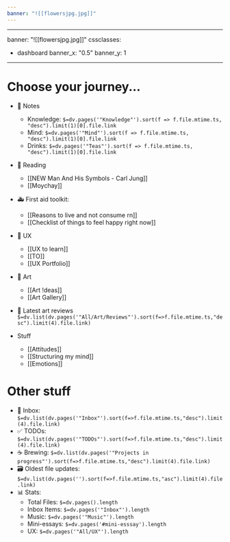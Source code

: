 ```yaml
---
banner: "![[flowersjpg.jpg]]"
---
```

---
banner: "![[flowersjpg.jpg]]"
cssclasses:
  - dashboard
banner_x: "0.5"
banner_y: 1
---
# Choose your journey...

- 📝 Notes
	- Knowledge: `$=dv.pages('"Knowledge"').sort(f => f.file.mtime.ts, "desc").limit(1)[0].file.link`
	- Mind: `$=dv.pages('"Mind"').sort(f => f.file.mtime.ts, "desc").limit(1)[0].file.link`
	- Drinks: `$=dv.pages('"Teas"').sort(f => f.file.mtime.ts, "desc").limit(1)[0].file.link`
- 📖 Reading
	- [[NEW Man And His Symbols - Carl Jung]]
	- [[Moychay]]
- 🚑 First aid toolkit:
	- [[Reasons to live and not consume rn]]
	- [[Checklist of things to feel happy right now]]
	
- 📲 UX
	- [[UX to learn]]
	- [[TO]]
	- [[UX Portfolio]]
- 🎨 Art
	- [[Art !deas]]
	- [[Art Gallery]]
- 🧾 Latest art reviews
`$=dv.list(dv.pages('"All/Art/Reviews"').sort(f=>f.file.mtime.ts,"desc").limit(4).file.link)`
- Stuff
	- [[Attitudes]]
	- [[Structuring my mind]]
	- [[Emotions]]

# Other stuff

- 📮 Inbox: 
`$=dv.list(dv.pages('"Inbox"').sort(f=>f.file.mtime.ts,"desc").limit(4).file.link)`
- ✅ TODOs: 
`$=dv.list(dv.pages('"TODOs"').sort(f=>f.file.mtime.ts,"desc").limit(4).file.link)`
- ☕ Brewing:
`$=dv.list(dv.pages('"Projects in progress"').sort(f=>f.file.mtime.ts,"desc").limit(4).file.link)`
- 🗃️ Oldest file updates: 
	`$=dv.list(dv.pages('').sort(f=>f.file.mtime.ts,"asc").limit(4).file.link)`
- 📊 Stats:
	- Total Files: `$=dv.pages().length` 
	- Inbox Items: `$=dv.pages('"Inbox"').length`
	- Music: `$=dv.pages('"Music"').length`
	- Mini-essays: `$=dv.pages('#mini-esssay').length`
	- UX: `$=dv.pages('"All/UX"').length`